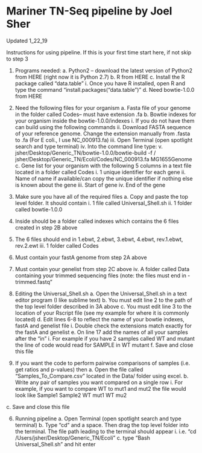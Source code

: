 # Mariner TN-Seq pipeline by Joel Sher

Updated 1_22_19

Instructions for using pipeline.  If this is your first time start here, if not skip to step 3

1.	Programs needed:
  a.	Python2 – download the latest version of Python2 from HERE (right now it is Python 2.7)
  b.	R from HERE 
  c.	Install the R package called “data.table”
     i.	Once you have R installed, open R and type the command “install.packages(“data.table”)” 
  d.	Need bowtie-1.0.0 from HERE 

2.	Need the following files for your organism
  a.	Fasta file of your genome in the folder called Codes– must have extension .fa
  b.	Bowtie indexes for your organism inside the bowtie-1.0.0/indexes
      i.	If you do not have them can build using the following commands
      ii.	Download FASTA sequence of your reference genome. Change the extension manually from .fasta to .fa (For E coli., I use NC_000913.fa)
      iii.	Open Terminal (open spotlight search and type terminal)
      iv.	Into the command line type: 
      v.	jsher/Desktop/Generic_TN/bowtie-1.0.0/bowtie-build -f / jsher/Desktop/Generic_TN/Ecoli/Codes/NC_000913.fa MG1655Genome
  c.	Gene list for your organism with the following 5 columns in a text file located in a folder called Codes
      i.	1 unique identifier for each gene
      ii.	Name of name if available/can copy the unique identifier if nothing else is known about the gene
      iii.	Start of gene
      iv.	End of the gene


3.	Make sure you have all of the required files
  a.	Copy and paste the top level folder.  It should contain
      i.	1 file called Universal_Shell.sh
      ii.	1 folder called bowtie-1.0.0
  1.	Inside should be a folder called indexes which contains the 6 files created in step 2B above
  2.	The 6 files should end in 1.ebwt, 2.ebwt, 3.ebwt, 4.ebwt, rev.1.ebwt, rev.2.ewt
      iii.	1 folder called Codes
  1.	Must contain your fastA genome from step 2A above
  2.	Must contain your genelist from step 2C above
      iv.	A folder called Data containing your trimmed sequencing files (note: the files must end in -trimmed.fastq”

4.	Editing the Universal_Shell.sh
  a.	Open the Universal_Shell.sh in a text editor program (I like sublime text)
  b.	You must edit line 2 to the path of the top level folder described in 3A above
  c.	You must edit line 3 to the location of your Rscript file (see my example for where it is commonly located)
  d.	Edit lines 6-8 to reflect the name of your bowtie indexes, fastA and genelist file
  i.	Double check the extensions match exactly for the fastA and genelist
  e.	On line 17 add the names of all your samples after the “in”
  i.	For example if you have 2 samples called WT and mutant the line of code would read for SAMPLE in WT mutant
  f.	Save and close this file

5.	If you want the code to perform pairwise comparisons of samples (i.e. get ratios and p-values) then
  a.	Open the file called “Samples_To_Compare.csv” located in the Data/ folder using excel.
  b.	Write any pair of samples you want compared on a single row
      i.	For example, if you want to compare WT to mut1 and mut2 the file would look like
          Sample1	Sample2
          WT	mut1
          WT	mu2




  c.	Save and close this file

6.	Running pipeline
   a.	Open Terminal (open spotlight search and type terminal) 
   b.	Type “cd” and a space.  Then drag the top level folder into the terminal.  The file path leading to the terminal should appear
       i.	i.e. “cd /Users/jsher/Desktop/Generic_TN/Ecoli”
   c.	type “Bash Universal_Shell.sh” and hit enter


